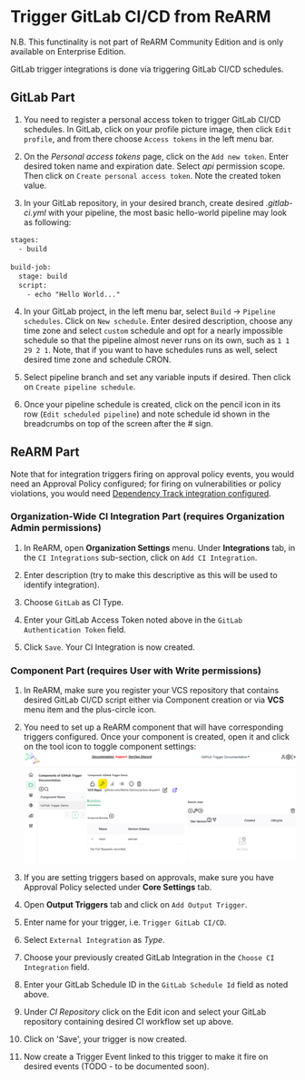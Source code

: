 # Trigger GitLab CI/CD from ReARM

N.B. This functinality is not part of ReARM Community Edition and is only available on Enterprise Edition.

GitLab trigger integrations is done via triggering GitLab CI/CD schedules.

## GitLab Part
1. You need to register a personal access token to trigger GitLab CI/CD schedules. In GitLab, click on your profile picture image, then click `Edit profile`, and from there choose `Access tokens` in the left menu bar.

2. On the *Personal access tokens* page, click on the `Add new token`. Enter desired token name and expiration date. Select *api* permission scope. Then click on `Create personal access token`. Note the created token value.

3. In your GitLab repository, in your desired branch, create desired *.gitlab-ci.yml* with your pipeline, the most basic hello-world pipeline may look as following:

```
stages:
  - build

build-job:
  stage: build
  script:
    - echo "Hello World..."
```

4. In your GitLab project, in the left menu bar, select `Build` -> `Pipeline schedules`. Click on `New schedule`. Enter desired description, choose any time zone and select `custom` schedule and opt for a nearly impossible schedule so that the pipeline almost never runs on its own, such as `1 1 29 2 1`. Note, that if you want to have schedules runs as well, select desired time zone and schedule CRON.

5. Select pipeline branch and set any variable inputs if desired. Then click on `Create pipeline schedule`.

6. Once your pipeline schedule is created, click on the pencil icon in its row (`Edit scheduled pipeline`) and note schedule id shown in the breadcrumbs on top of the screen after the # sign.

## ReARM Part

Note that for integration triggers firing on approval policy events, you would need an Approval Policy configured; for firing on vulnerabilities or policy violations, you would need [Dependency Track integration configured](./dtrack).

### Organization-Wide CI Integration Part (requires Organization Admin permissions)

1. In ReARM, open **Organization Settings** menu. Under **Integrations** tab, in the `CI Integrations` sub-section, click on `Add CI Integration`.

2. Enter description (try to make this descriptive as this will be used to identify integration).

3. Choose `GitLab` as CI Type. 

4. Enter your GitLab Access Token noted above in the `GitLab Authentication Token` field.

5. Click `Save`. Your CI Integration is now created.


### Component Part (requires User with Write permissions)

1. In ReARM, make sure you register your VCS repository that contains desired GitLab CI/CD script either via Component creation or via **VCS** menu item and the plus-circle icon.

2. You need to set up a ReARM component that will have corresponding triggers configured. Once your component is created, open it and click on the tool icon to toggle component settings:
![Toggle Component Settings in ReARM UI](images/component-settings-icon.png)

3. If you are setting triggers based on approvals, make sure you have Approval Policy selected under **Core Settings** tab.

4. Open **Output Triggers** tab and click on `Add Output Trigger`.

5. Enter name for your trigger, i.e. `Trigger GitLab CI/CD`.

6. Select `External Integration` as *Type*.

7. Choose your previously created GitLab Integration in the `Choose CI Integration` field.

8. Enter your GitLab Schedule ID in the `GitLab Schedule Id` field as noted above.

9. Under *CI Repository* click on the Edit icon and select your GitLab repository containing desired CI workflow set up above.

10. Click on 'Save', your trigger is now created.

11. Now create a Trigger Event linked to this trigger to make it fire on desired events (TODO - to be documented soon).